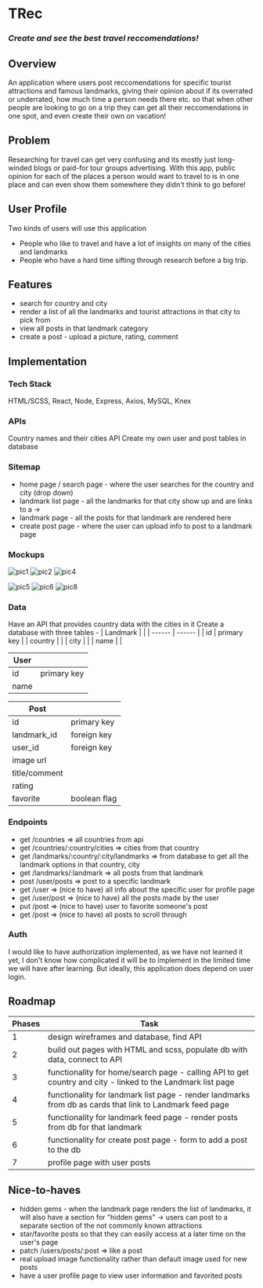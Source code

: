 # TRec

### _Create and see the best travel reccomendations!_

## Overview

An application where users post reccomendations for specific tourist attractions and famous landmarks, giving their opinion about if its overrated or underrated, how much time a person needs there etc. so that when other people are looking to go on a trip they can get all their reccomendations in one spot, and even create their own on vacation!

## Problem

Researching for travel can get very confusing and its mostly just long-winded blogs or paid-for tour groups advertising. With this app, public opinion for each of the places a person would want to travel to is in one place and can even show them somewhere they didn't think to go before!

## User Profile

Two kinds of users will use this application

- People who like to travel and have a lot of insights on many of the cities and landmarks
- People who have a hard time sifting through research before a big trip.

## Features

- search for country and city
- render a list of all the landmarks and tourist attractions in that city to pick from
- view all posts in that landmark category
- create a post - upload a picture, rating, comment

## Implementation

### Tech Stack

HTML/SCSS, React, Node, Express, Axios, MySQL, Knex

### APIs

Country names and their cities API
Create my own user and post tables in database

### Sitemap

- home page / search page - where the user searches for the country and city (drop down)
- landmark list page - all the landmarks for that city show up and are links to a ->
- landmark page - all the posts for that landmark are rendered here
- create post page - where the user can upload info to post to a landmark page

### Mockups
![pic1](https://github.com/malyesh/trec-client/assets/74512928/346fb558-0ca2-4bc8-9b59-d5c40f796b02) ![pic2](https://github.com/malyesh/trec-client/assets/74512928/aa1283d2-11d2-4537-8d63-2d6c4094c092)
![pic4](https://github.com/malyesh/trec-client/assets/74512928/19cb1d80-09a7-4e2c-a33e-cab53a4291ce)

![pic5](https://github.com/malyesh/trec-client/assets/74512928/ca63dad2-4ce0-4905-99bb-3e463f64766d) ![pic6](https://github.com/malyesh/trec-client/assets/74512928/31b1be56-550c-4a17-9eba-7e25e5af94bd)
![pic8](https://github.com/malyesh/trec-client/assets/74512928/4bd76f69-e654-4b1e-a979-6395b52c2faf)

### Data

Have an API that provides country data with the cities in it
Create a database with three tables -
| Landmark | |
| ------ | ------ |
| id | primary key |
| country | |
| city | |
| name | |

| User |             |
| ---- | ----------- |
| id   | primary key |
| name |             |

| Post          |              |
| ------------- | ------------ |
| id            | primary key  |
| landmark_id   | foreign key  |
| user_id       | foreign key  |
| image url     |              |
| title/comment |              |
| rating        |              |
| favorite      | boolean flag |

### Endpoints

- get /countries => all countries from api
- get /countries/:country/cities => cities from that country
- get /landmarks/:country/:city/landmarks => from database to get all the landmark options in that country, city
- get /landmarks/:landmark => all posts from that landmark
- post /user/posts => post to a specific landmark
- get /user => (nice to have) all info about the specific user for profile page
- get /user/post => (nice to have) all the posts made by the user
- put /post => (nice to have) user to favorite someone's post
- get /post => (nice to have) all posts to scroll through

### Auth

I would like to have authorization implemented, as we have not learned it yet, I don't know how complicated it will be to implement in the limited time we will have after learning. But ideally, this application does depend on user login.

## Roadmap

| Phases | Task                                                                                                        |
| ------ | ----------------------------------------------------------------------------------------------------------- |
| 1      | design wireframes and database, find API                                                                    |
| 2      | build out pages with HTML and scss, populate db with data, connect to API                                   |
| 3      | functionality for home/search page - calling API to get country and city - linked to the Landmark list page |
| 4      | functionality for landmark list page - render landmarks from db as cards that link to Landmark feed page    |
| 5      | functionality for landmark feed page - render posts from db for that landmark                               |
| 6      | functionality for create post page - form to add a post to the db                                           |
| 7      | profile page with user posts                                                                                |

## Nice-to-haves

- hidden gems - when the landmark page renders the list of landmarks, it will also have a section for "hidden gems" -> users can post to a separate section of the not commonly known attractions
- star/favorite posts so that they can easily access at a later time on the user's page
- patch /users/posts/:post => like a post
- real upload image functionality rather than default image used for new posts
- have a user profile page to view user information and favorited posts
